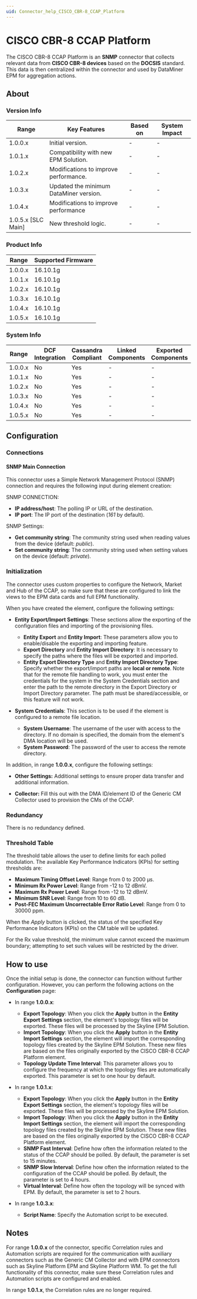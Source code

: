 ```yaml
---
uid: Connector_help_CISCO_CBR-8_CCAP_Platform
---
```


# CISCO CBR-8 CCAP Platform

The CISCO CBR-8 CCAP Platform is an **SNMP** connector that collects relevant data from **CISCO CBR-8 devices** based on the **DOCSIS** standard. This data is then centralized within the connector and used by DataMiner EPM for aggregation actions.

## About

### Version Info

| **Range**            | **Key Features**                       | **Based on** | **System Impact** |
|----------------------|----------------------------------------|--------------|-------------------|
| 1.0.0.x              | Initial version.                       | -            | -                 |
| 1.0.1.x              | Compatibility with new EPM Solution.   | -            | -                 |
| 1.0.2.x              | Modifications to improve performance.  | -            | -                 |
| 1.0.3.x              | Updated the minimum DataMiner version. | -            | -                 |
| 1.0.4.x              | Modifications to improve performance   | -            | -                 |
| 1.0.5.x [SLC Main]   | New threshold logic.                   | -            | -                 |

### Product Info

| Range     | Supported Firmware     |
|-----------|------------------------|
| 1.0.0.x   | 16.10.1g               |
| 1.0.1.x   | 16.10.1g               |
| 1.0.2.x   | 16.10.1g               |
| 1.0.3.x   | 16.10.1g               |
| 1.0.4.x   | 16.10.1g               |
| 1.0.5.x   | 16.10.1g               |

### System Info

| Range     | DCF Integration     | Cassandra Compliant     | Linked Components     | Exported Components     |
|-----------|---------------------|-------------------------|-----------------------|-------------------------|
| 1.0.0.x   | No                  | Yes                     | -                     | -                       |
| 1.0.1.x   | No                  | Yes                     | -                     | -                       |
| 1.0.2.x   | No                  | Yes                     | -                     | -                       |
| 1.0.3.x   | No                  | Yes                     | -                     | -                       |
| 1.0.4.x   | No                  | Yes                     | -                     | -                       |
| 1.0.5.x   | No                  | Yes                     | -                     | -                       |

## Configuration

### Connections

#### SNMP Main Connection

This connector uses a Simple Network Management Protocol (SNMP) connection and requires the following input during element creation:

SNMP CONNECTION:

- **IP address/host**: The polling IP or URL of the destination.
- **IP port**: The IP port of the destination (*161* by default).

SNMP Settings:

- **Get community string**: The community string used when reading values from the device (default: *public*).
- **Set community string**: The community string used when setting values on the device (default: *private*).

### Initialization

The connector uses custom properties to configure the Network, Market and Hub of the CCAP, so make sure that these are configured to link the views to the EPM data cards and full EPM functionality.

When you have created the element, configure the following settings:

- **Entity Export/Import Settings**: These sections allow the exporting of the configuration files and importing of the provisioning files.

  - **Entity Export** and **Entity Import**: These parameters allow you to enable/disable the exporting and importing feature.
  - **Export Directory** and **Entity Import Directory**: It is necessary to specify the paths where the files will be exported and imported.
  - **Entity Export Directory Type** and **Entity Import Directory Type**: Specify whether the export/import paths are **local or remote**. Note that for the remote file handling to work, you must enter the credentials for the system in the System Credentials section and enter the path to the remote directory in the Export Directory or Import Directory parameter. The path must be shared/accessible, or this feature will not work.

- **System Credentials**: This section is to be used if the element is configured to a remote file location.

  - **System Username**: The username of the user with access to the directory. If no domain is specified, the domain from the element's DMA location will be used.
  - **System Password**: The password of the user to access the remote directory.

In addition, in range **1.0.0.x**, configure the following settings:

- **Other Settings:** Additional settings to ensure proper data transfer and additional information.

- **Collector:** Fill this out with the DMA ID/element ID of the Generic CM Collector used to provision the CMs of the CCAP.

### Redundancy

There is no redundancy defined.

### Threshold Table

The threshold table allows the user to define limits for each polled modulation. The available Key Performance Indicators (KPIs) for setting thresholds are:
  - **Maximum Timing Offset Level**: Range from 0 to 2000 µs.
  - **Minimum Rx Power Level**: Range from -12 to 12 dBmV.
  - **Maximum Rx Power Level**: Range from -12 to 12 dBmV.
  - **Minimum SNR Level**: Range from 10 to 60 dB.
  - **Post-FEC Maximum Uncorrectable Error Ratio Level**: Range from 0 to 30000 ppm.

When the *Apply* button is clicked, the status of the specified Key Performance Indicators (KPIs) on the CM table will be updated.

For the Rx value threshold, the minimum value cannot exceed the maximum boundary; attempting to set such values will be restricted by the driver.

## How to use

Once the initial setup is done, the connector can function without further configuration. However, you can perform the following actions on the **Configuration** page:

- In range **1.0.0.x**:

  - **Export Topology**: When you click the **Apply** button in the **Entity Export Settings** section, the element's topology files will be exported. These files will be processed by the Skyline EPM Solution.
  - **Import Topology**: When you click the **Apply** button in the **Entity Import Settings** section, the element will import the corresponding topology files created by the Skyline EPM Solution. These new files are based on the files originally exported by the CISCO CBR-8 CCAP Platform element.
  - **Topology Update Time Interval**: This parameter allows you to configure the frequency at which the topology files are automatically exported. This parameter is set to one hour by default.

- In range **1.0.1.x**:

  - **Export Topology**: When you click the **Apply** button in the **Entity Export Settings** section, the element's topology files will be exported. These files will be processed by the Skyline EPM Solution.
  - **Import Topology**: When you click the **Apply** button in the **Entity** **Import Settings** section, the element will import the corresponding topology files created by the Skyline EPM Solution. These new files are based on the files originally exported by the CISCO CBR-8 CCAP Platform element.
  - **SNMP Fast Interval**: Define how often the information related to the status of the CCAP should be polled. By default, the parameter is set to 15 minutes.
  - **SNMP Slow Interval**: Define how often the information related to the configuration of the CCAP should be polled. By default, the parameter is set to 4 hours.
  - **Virtual Interval**: Define how often the topology will be synced with EPM. By default, the parameter is set to 2 hours.

- In range **1.0.3.x**:

  - **Script Name**: Specify the Automation script to be executed.

## Notes

For range **1.0.0.x** of the connector, specific Correlation rules and Automation scripts are required for the communication with auxiliary connectors such as the Generic CM Collector and with EPM connectors such as Skyline Platform EPM and Skyline Platform WM. To get the full functionality of this connector, make sure these Correlation rules and Automation scripts are configured and enabled.

In range **1.0.1.x**, the Correlation rules are no longer required.
